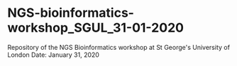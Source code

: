 # NGS-bioinformatics-workshop_SGUL_31-01-2020
Repository of the NGS Bioinformatics workshop at St George's University of London
Date: January 31, 2020
